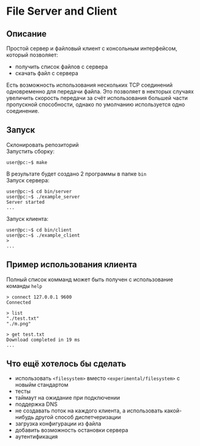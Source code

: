 
# File Server and Client

## Описание

Простой сервер и файловый клиент с консольным интерфейсом, который позволяет:

- получить список файлов с сервера
- скачать файл с сервера

Есть возможность использования нескольких TCP соединений одновременно для передачи файла. Это позволяет в некторых случаях увеличить скорость передачи за счёт использования большей части пропускной способности, однако по умолчанию используется одно соединение.

## Запуск

Склонировать репозиторий  
Запустить сборку:

```console
user@pc:~$ make
```
В результате будет создано 2 программы в папке `bin`  
Запуск сервера:
```console
user@pc:~$ cd bin/server
user@pc:~$ ./example_server
Server started
...
```
Запуск клиента:
```console
user@pc:~$ cd bin/client
user@pc:~$ ./example_client
> 
...
```

## Пример использования клиента

Полный список комманд может быть получен с использование команды `help`

```console
> connect 127.0.0.1 9600
Connected

> list
"./test.txt"
"./m.png"

> get test.txt
Download completed in 19 ms
...
```

## Что ещё хотелось бы сделать

- использовать `<filesystem>` вместо `<experimental/filesystem>` с новыйм стандартом
- тесты
- таймаут на ожидание при подключении
- поддержка DNS
- не создавать поток на каждого клиента, а использовать какой-нибудь другой способ диспетчеризации
- загрузка конфигурации из файла
- добавить возможность остановки сервера
- аутентификация
